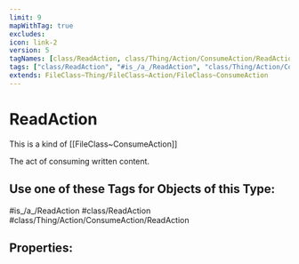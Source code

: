 ```yaml
---
limit: 9
mapWithTag: true
excludes:
icon: link-2
version: 5
tagNames: [class/ReadAction, class/Thing/Action/ConsumeAction/ReadAction, schema-org/ReadAction]
tags: ["class/ReadAction", "#is_/a_/ReadAction", "class/Thing/Action/ConsumeAction/ReadAction"]
extends: FileClass~Thing/FileClass~Action/FileClass~ConsumeAction
---
```


# ReadAction
This is a kind of [[FileClass~ConsumeAction]]

The act of consuming written content.


## Use one of these Tags for Objects of this Type:

#is_/a_/ReadAction
#class/ReadAction
#class/Thing/Action/ConsumeAction/ReadAction

## Properties:


